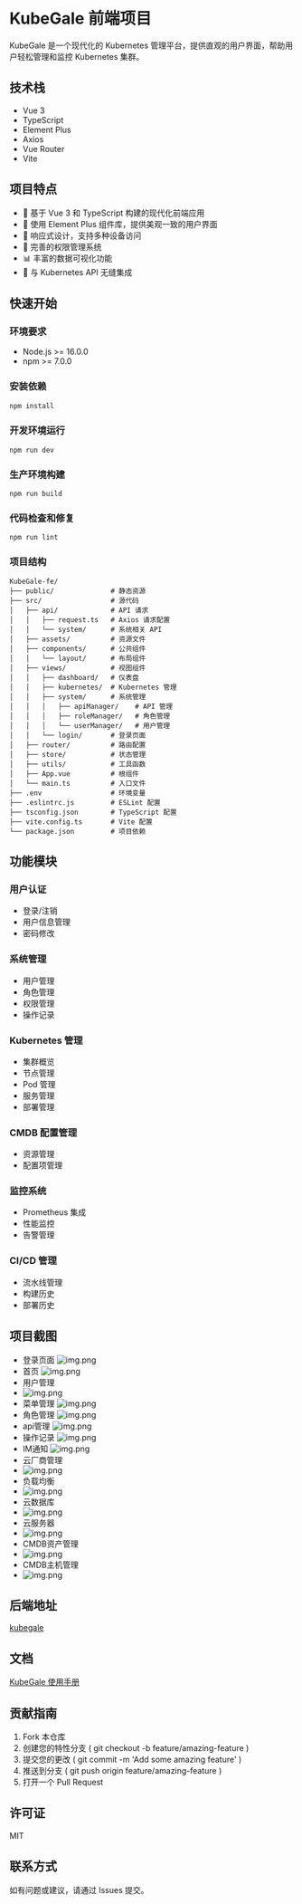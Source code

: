 # KubeGale 前端项目

KubeGale 是一个现代化的 Kubernetes 管理平台，提供直观的用户界面，帮助用户轻松管理和监控 Kubernetes 集群。

## 技术栈

- Vue 3
- TypeScript
- Element Plus
- Axios
- Vue Router
- Vite

## 项目特点

- 🚀 基于 Vue 3 和 TypeScript 构建的现代化前端应用
- 🎨 使用 Element Plus 组件库，提供美观一致的用户界面
- 📱 响应式设计，支持多种设备访问
- 🔐 完善的权限管理系统
- 📊 丰富的数据可视化功能
- 🔄 与 Kubernetes API 无缝集成

## 快速开始

### 环境要求

- Node.js >= 16.0.0
- npm >= 7.0.0

### 安装依赖

```bash
npm install
```

### 开发环境运行
```
npm run dev
```

### 生产环境构建
```
npm run build
```

### 代码检查和修复
```
npm run lint
```
### 项目结构
```
KubeGale-fe/
├── public/              # 静态资源
├── src/                 # 源代码
│   ├── api/             # API 请求
│   │   ├── request.ts   # Axios 请求配置
│   │   └── system/      # 系统相关 API
│   ├── assets/          # 资源文件
│   ├── components/      # 公共组件
│   │   └── layout/      # 布局组件
│   ├── views/           # 视图组件
│   │   ├── dashboard/   # 仪表盘
│   │   ├── kubernetes/  # Kubernetes 管理
│   │   ├── system/      # 系统管理
│   │   │   ├── apiManager/    # API 管理
│   │   │   ├── roleManager/   # 角色管理
│   │   │   └── userManager/   # 用户管理
│   │   └── login/       # 登录页面
│   ├── router/          # 路由配置
│   ├── store/           # 状态管理
│   ├── utils/           # 工具函数
│   ├── App.vue          # 根组件
│   └── main.ts          # 入口文件
├── .env                 # 环境变量
├── .eslintrc.js         # ESLint 配置
├── tsconfig.json        # TypeScript 配置
├── vite.config.ts       # Vite 配置
└── package.json         # 项目依赖
```

## 功能模块
### 用户认证
- 登录/注销
- 用户信息管理
- 密码修改
### 系统管理
- 用户管理
- 角色管理
- 权限管理
- 操作记录
### Kubernetes 管理
- 集群概览
- 节点管理
- Pod 管理
- 服务管理
- 部署管理
### CMDB 配置管理
- 资源管理
- 配置项管理
### 监控系统
- Prometheus 集成
- 性能监控
- 告警管理
### CI/CD 管理
- 流水线管理
- 构建历史
- 部署历史


## 项目截图

- 登录页面
![img.png](image/登录.png)
- 首页
![img.png](image/首页.png)
- 用户管理
- ![img.png](image/用户管理.png)
- 菜单管理
![img.png](image/菜单管理.png)
- 角色管理
![img.png](image/角色管理.png)
- api管理
![img.png](image/api管理.png)
- 操作记录
![img.png](image/操作记录.png)
- IM通知
![img.png](image/im.png)
- 云厂商管理
- ![img.png](image/云厂商管理.png)
- 负载均衡
- ![img.png](image/负载均衡.png)
- 云数据库
- ![img.png](image/云数据库.png)
- 云服务器
- ![img.png](image/云服务器.png)
- CMDB资产管理
- ![img.png](image/项目管理.png)
- CMDB主机管理
- ![img.png](image/主机管理.png)

## 后端地址
[kubegale](https://github.com/daihao4371/KubeGale )

## 文档
[KubeGale 使用手册](docs/README.md)


## 贡献指南
1. Fork 本仓库
2. 创建您的特性分支 ( git checkout -b feature/amazing-feature )
3. 提交您的更改 ( git commit -m 'Add some amazing feature' )
4. 推送到分支 ( git push origin feature/amazing-feature )
5. 打开一个 Pull Request
## 许可证
MIT

## 联系方式
如有问题或建议，请通过 Issues 提交。